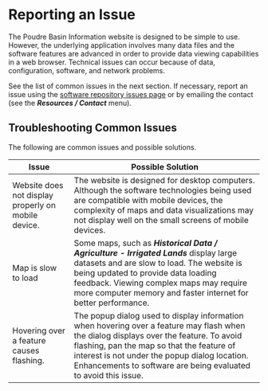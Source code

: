 # Reporting an Issue #

The Poudre Basin Information website is designed to be simple to use.
However, the underlying application involves many data files and
the software features are advanced in order to provide data viewing capabilities in a web browser.
Technical issues can occur because of data, configuration, software, and network problems.

See the list of common issues in the next section.
If necessary, report an issue using the
[software repository issues page](https://github.com/OpenWaterFoundation/owf-infomapper-poudre)
or by emailing the contact (see the ***Resources / Contact*** menu).

## Troubleshooting Common Issues

The following are common issues and possible solutions.

| **Issue** | **Possible Solution**
| -- | -- |
| Website does not display properly on mobile device. | The website is designed for desktop computers.  Although the software technologies being used are compatible with mobile devices, the complexity of maps and data visualizations may not display well on the small screens of mobile devices. |
| Map is slow to load | Some maps, such as ***Historical Data / Agriculture - Irrigated Lands*** display large datasets and are slow to load.  The website is being updated to provide data loading feedback.  Viewing complex maps may require more computer memory and faster internet for better performance. |
| Hovering over a feature causes flashing. | The popup dialog used to display information when hovering over a feature may flash when the dialog displays over the feature.  To avoid flashing, pan the map so that the feature of interest is not under the popup dialog location. Enhancements to software are being evaluated to avoid this issue.|
